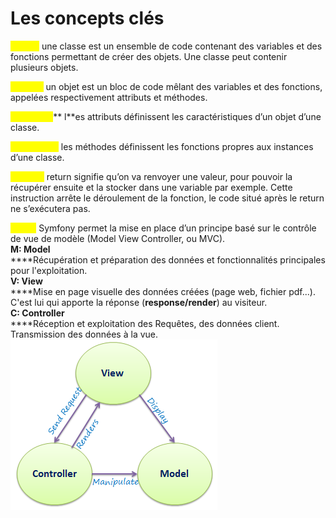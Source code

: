 # Les concepts clés

<mark style="color:yellow;">**Class :**</mark> une classe est un ensemble de code contenant des variables et des fonctions permettant de créer des objets. Une classe peut contenir plusieurs objets.&#x20;

<mark style="color:yellow;">**Objets :**</mark> un objet est un bloc de code mêlant des variables et des fonctions, appelées respectivement attributs et méthodes.

<mark style="color:yellow;">**Attributs :**</mark>** l**es attributs définissent les caractéristiques d’un objet d’une classe.&#x20;

<mark style="color:yellow;">**Méthodes :**</mark> <mark style="color:yellow;"></mark><mark style="color:yellow;"></mark> les méthodes définissent les fonctions propres aux instances d’une classe.

<mark style="color:yellow;">**Return :**</mark> return signifie qu’on va renvoyer une valeur, pour pouvoir la récupérer ensuite et la stocker dans une variable par exemple. Cette instruction arrête le déroulement de la fonction, le code situé après le return ne s’exécutera pas.

<mark style="color:yellow;">**MVC :**</mark> Symfony permet la mise en place d’un principe basé sur le contrôle de vue de modèle (Model View Controller, ou MVC).\
**M: Model**\
****Récupération et préparation des données et fonctionnalités principales pour l'exploitation. \
**V: View**\
****Mise en page visuelle des données créées (page web, fichier pdf...).  C'est lui qui apporte la réponse (**response/render**) au visiteur.\
**C: Controller**\
****Réception et exploitation des Requêtes, des données client. Transmission des données à la vue.\
<img src="../.gitbook/assets/image.png" alt="" data-size="original">

